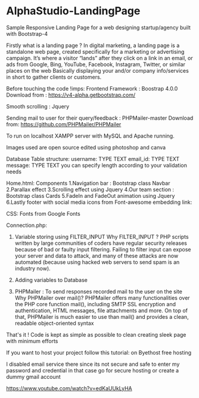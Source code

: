 # AlphaStudio-LandingPage
Sample Responsive Landing Page for a web designing startup/agency built with Bootstrap-4

Firstly what is a landing page ?
In digital marketing, a landing page is a standalone web page, created specifically for a marketing or advertising campaign. It’s where a visitor “lands” after they click on a link in an email, or ads from Google, Bing, YouTube, Facebook, Instagram, Twitter, or similar places on the web
Basically displaying your and/or company info/services in short to gather clients or customers.

Before touching the code !imps:
Frontend Framework : Boostrap 4.0.0
Download from : https://v4-alpha.getbootstrap.com/

Smooth scrolling : Jquery 

Sending mail to user for their query/feedback : PHPMailer-master 
Download from: https://github.com/PHPMailer/PHPMailer

To run on localhost XAMPP server with MySQL and Apache running.

Images used are open source edited using photoshop and canva

Database Table structure:
username: TYPE TEXT
email_id: TYPE TEXT
message: TYPE TEXT
 you can specify length according to your validation needs
 
 Home.html:
 Components
 1.Navigation bar : Bootstrap class Navbar
 2.Parallax effect
 3.Scrolling effect using Jquery
 4.Our team section :  Bootstrap class Cards
 5.FadeIn and FadeOut animation using Jquery
 6.Lastly footer with social media icons from Font-awesome
 embedding link:
 <link rel="stylesheet" href="https://cdnjs.cloudflare.com/ajax/libs/font-awesome/4.7.0/css/font-awesome.min.css">
 
 CSS:
 Fonts from Google Fonts
 
 Connection.php:
 
1. Variable storing using FILTER_INPUT 
Why FILTER_INPUT ?
PHP scripts written by large communities of coders have regular security releases because of bad or faulty input filtering. Failing to filter input can expose your server and data to attack, and many of these attacks are now automated (because using hacked web servers to send spam is an industry now).

2. Adding variables to Database

3. PHPMailer : To send responses recorded mail to the user on the site
Why PHPMailer over mail()?
PHPMailer offers many functionalities over the PHP core function mail(), including SMTP SSL encryption and authentication, HTML messages, file attachments and more. On top of that, PHPMailer is much easier to use than mail() and provides a clean, readable object-oriented syntax


That's it ! Code is kept as simple as possible to clean creating sleek page with minimum efforts

If you want to host your project follow this tutorial:
on Byethost free hosting

I disabled email service there since its not secure and safe to enter my password and credential in that case go for secure hosting or create a dummy gmail account


https://www.youtube.com/watch?v=edKaUUkLyHA




